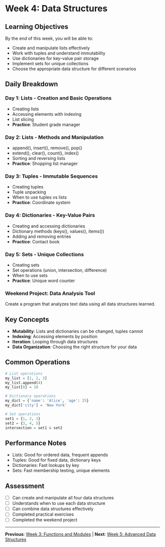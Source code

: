 # Week 4: Data Structures

## Learning Objectives
By the end of this week, you will be able to:
- Create and manipulate lists effectively
- Work with tuples and understand immutability
- Use dictionaries for key-value pair storage
- Implement sets for unique collections
- Choose the appropriate data structure for different scenarios

## Daily Breakdown

### Day 1: Lists - Creation and Basic Operations
- Creating lists
- Accessing elements with indexing
- List slicing
- **Practice**: Student grade manager

### Day 2: Lists - Methods and Manipulation
- append(), insert(), remove(), pop()
- extend(), clear(), count(), index()
- Sorting and reversing lists
- **Practice**: Shopping list manager

### Day 3: Tuples - Immutable Sequences
- Creating tuples
- Tuple unpacking
- When to use tuples vs lists
- **Practice**: Coordinate system

### Day 4: Dictionaries - Key-Value Pairs
- Creating and accessing dictionaries
- Dictionary methods (keys(), values(), items())
- Adding and removing entries
- **Practice**: Contact book

### Day 5: Sets - Unique Collections
- Creating sets
- Set operations (union, intersection, difference)
- When to use sets
- **Practice**: Unique word counter

### Weekend Project: Data Analysis Tool
Create a program that analyzes text data using all data structures learned.

## Key Concepts
- **Mutability**: Lists and dictionaries can be changed, tuples cannot
- **Indexing**: Accessing elements by position
- **Iteration**: Looping through data structures
- **Data Organization**: Choosing the right structure for your data

## Common Operations
```python
# List operations
my_list = [1, 2, 3]
my_list.append(4)
my_list[0] = 10

# Dictionary operations  
my_dict = {'name': 'Alice', 'age': 25}
my_dict['city'] = 'New York'

# Set operations
set1 = {1, 2, 3}
set2 = {3, 4, 5}
intersection = set1 & set2
```

## Performance Notes
- Lists: Good for ordered data, frequent appends
- Tuples: Good for fixed data, dictionary keys
- Dictionaries: Fast lookups by key
- Sets: Fast membership testing, unique elements

## Assessment
- [ ] Can create and manipulate all four data structures
- [ ] Understands when to use each data structure
- [ ] Can combine data structures effectively
- [ ] Completed practical exercises
- [ ] Completed the weekend project

---
**Previous**: [Week 3: Functions and Modules](../../01-foundation/week-03-functions-modules/) | **Next**: [Week 5: Advanced Data Structures](../week-05-advanced-data-structures/)
